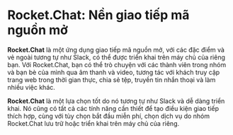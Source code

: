 # Rocket.Chat: Nền giao tiếp mã nguồn mở
  **Rocket.Chat** là một ứng dụng giao tiếp mã nguồn mở, với các đặc điểm và vẻ ngoài tương tự như Slack, có thể được triển khai trên máy chủ của riêng bạn. Với Rocket.Chat, bạn có thể trò chuyện với các thành viên trong nhóm và bạn bè của mình qua âm thanh và video, tương tác với khách truy cập trang web trong thời gian thực, chia sẻ tệp, truyền tin nhắn thoại và làm nhiều việc khác.
  
  **Rocket.Chat** là một lựa chọn tốt do nó tương tự như Slack và dễ dàng triển khai. Nó cũng có tất cả các tính năng cần thiết để tạo điều kiện giao tiếp thích hợp, cùng với tùy chọn bắt đầu miễn phí, chọn dịch vụ do nhóm Rocket.Chat lưu trữ hoặc triển khai trên máy chủ của riêng.

